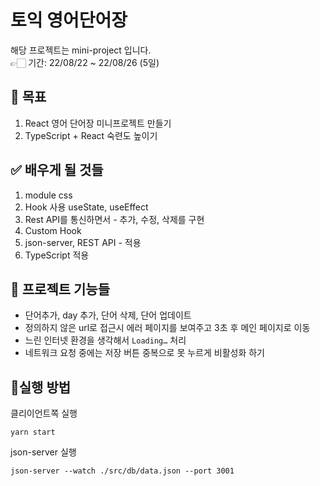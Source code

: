 # 토익 영어단어장
해당 프로젝트는 mini-project 입니다.\
👉🏻 기간: 22/08/22 ~ 22/08/26 (5일)

## 🚀 목표
1. React 영어 단어장 미니프로젝트 만들기
2. TypeScript + React 숙련도 높이기

## ✅ 배우게 될 것들
1. module css
2. Hook 사용 useState, useEffect 
3. Rest API를 통신하면서 - 추가, 수정, 삭제를 구현 
4. Custom Hook 
5. json-server, REST API - 적용 
6. TypeScript 적용

## 🎯 프로젝트 기능들
- 단어추가, day 추가, 단어 삭제, 단어 업데이트
- 정의하지 않은 url로 접근시 에러 페이지를 보여주고 3초 후 메인 페이지로 이동
- 느린 인터넷 환경을 생각해서  `Loading…` 처리
- 네트워크 요청 중에는 저장 버튼 중복으로 못 누르게 비활성화 하기

## 👋실행 방법
클리이언트쪽 실행
```
yarn start
```
json-server 실행
```
json-server --watch ./src/db/data.json --port 3001
```